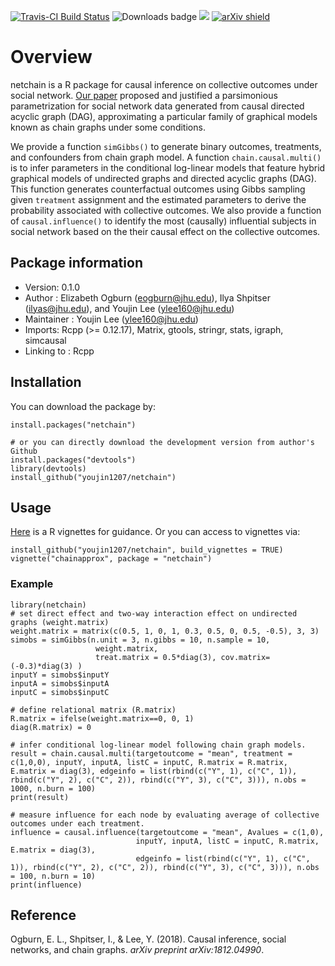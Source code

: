 [![Travis-CI Build Status](https://travis-ci.org/youjin1207/netchain.svg?branch=master)](https://travis-ci.org/youjin1207/netchain)
![![Downloads badge](http://cranlogs.r-pkg.org/badges/netchain)](http://cranlogs.r-pkg.org/badges/netchain?color=red)
 [![](http://cranlogs.r-pkg.org/badges/grand-total/netchain?color=yellow)](https://CRAN.R-project.org/package=netchain)
[![arXiv shield](https://img.shields.io/badge/arXiv-1812.04990-blue.svg?style=flat)](https://arxiv.org/abs/1812.04990)

# Overview

netchain is a R package for causal inference on collective outcomes under social network. [Our paper](https://arxiv.org/abs/1812.04990) proposed and justified a parsimonious parametrization for social network data generated from causal directed acyclic graph (DAG), approximating a particular family of graphical models known as chain graphs under some conditions. 

We provide a function `simGibbs()` to generate binary outcomes, treatments, and confounders from chain graph model. A function `chain.causal.multi()` is to infer parameters in the conditional log-linear models that feature hybrid graphical models of undirected graphs and directed acyclic graphs (DAG). This function generates counterfactual outcomes using Gibbs sampling given `treatment` assignment and the estimated parameters to derive the probability associated with collective outcomes. We also provide a function of `causal.influence()` to identify the most (causally) influential subjects in social network based on the their causal effect on the collective outcomes. 

## Package information

- Version: 0.1.0
- Author : Elizabeth Ogburn (<eogburn@jhu.edu>), Ilya Shpitser (<ilyas@jhu.edu>), and Youjin Lee (<ylee160@jhu.edu>)
- Maintainer : Youjin Lee (<ylee160@jhu.edu>)
- Imports: Rcpp (>= 0.12.17), Matrix, gtools, stringr, stats, igraph, simcausal
- Linking to : Rcpp

## Installation

You can download the package by:
```
install.packages("netchain")

# or you can directly download the development version from author's Github
install.packages("devtools")
library(devtools)
install_github("youjin1207/netchain")
```

## Usage


[Here](https://github.com/youjin1207/netchain/blob/master/vignettes/chainapprox.Rmd) is a R vignettes for guidance. Or you can access to vignettes via:

```
install_github("youjin1207/netchain", build_vignettes = TRUE)
vignette("chainapprox", package = "netchain")
```

### Example

```
library(netchain)
# set direct effect and two-way interaction effect on undirected graphs (weight.matrix)
weight.matrix = matrix(c(0.5, 1, 0, 1, 0.3, 0.5, 0, 0.5, -0.5), 3, 3)
simobs = simGibbs(n.unit = 3, n.gibbs = 10, n.sample = 10, 
                   weight.matrix,
                   treat.matrix = 0.5*diag(3), cov.matrix= (-0.3)*diag(3) )
inputY = simobs$inputY
inputA = simobs$inputA
inputC = simobs$inputC

# define relational matrix (R.matrix)
R.matrix = ifelse(weight.matrix==0, 0, 1)      
diag(R.matrix) = 0

# infer conditional log-linear model following chain graph models.
result = chain.causal.multi(targetoutcome = "mean", treatment = c(1,0,0), inputY, inputA, listC = inputC, R.matrix = R.matrix, E.matrix = diag(3), edgeinfo = list(rbind(c("Y", 1), c("C", 1)), rbind(c("Y", 2), c("C", 2)), rbind(c("Y", 3), c("C", 3))), n.obs = 1000, n.burn = 100)
print(result)

# measure influence for each node by evaluating average of collective outcomes under each treatment.
influence = causal.influence(targetoutcome = "mean", Avalues = c(1,0), 
                            inputY, inputA, listC = inputC, R.matrix, E.matrix = diag(3), 
                            edgeinfo = list(rbind(c("Y", 1), c("C", 1)), rbind(c("Y", 2), c("C", 2)), rbind(c("Y", 3), c("C", 3))), n.obs = 100, n.burn = 10)
print(influence)
```

## Reference

Ogburn, E. L., Shpitser, I., \& Lee, Y. (2018). Causal inference, social networks, and chain graphs. _arXiv preprint arXiv:1812.04990_.
